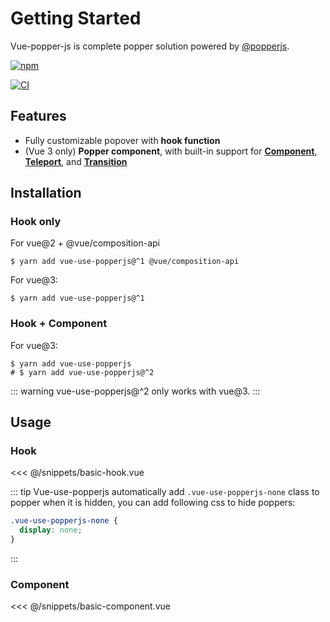 # Getting Started

Vue-popper-js is complete popper solution powered by [@popperjs](https://popper.js.org/).

[![npm](https://img.shields.io/npm/dt/vue-use-popperjs)](https://www.npmjs.com/package/vue-use-popperjs)

[![CI](https://github.com/iendeavor/vue-use-popperjs/actions/workflows/ci.yml/badge.svg?branch=main)](https://github.com/iendeavor/vue-use-popperjs/actions/workflows/ci.yml)

## Features

- Fully customizable popover with **hook function**
- (Vue 3 only) **Popper component**, with built-in support for [**Component**](https://v3.vuejs.org/api/built-in-components.html#component), [**Teleport**](https://v3.vuejs.org/api/built-in-components.html#teleport), and [**Transition**](https://v3.vuejs.org/api/built-in-components.html#transition)

## Installation

### Hook only

For vue@2 + @vue/composition-api

```shell
$ yarn add vue-use-popperjs@^1 @vue/composition-api
```

For vue@3:

```shell
$ yarn add vue-use-popperjs@^1
```

### Hook + Component

For vue@3:

```shell
$ yarn add vue-use-popperjs
# $ yarn add vue-use-popperjs@^2
```

::: warning
vue-use-popperjs@^2 only works with vue@3.
:::

## Usage

### Hook

<<< @/snippets/basic-hook.vue

::: tip
Vue-use-popperjs automatically add `.vue-use-popperjs-none` class to popper when it is hidden, you can add following css to hide poppers:

```css
.vue-use-popperjs-none {
  display: none;
}
```

:::

### Component

<<< @/snippets/basic-component.vue
